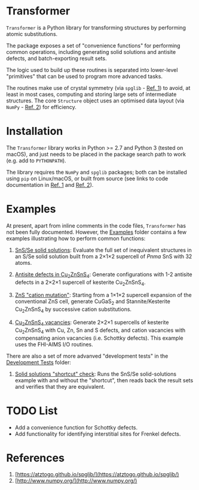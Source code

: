 Transformer
===========

`Transformer` is a Python library for transforming structures by performing atomic substitutions.

The package exposes a set of "convenience functions" for performing common operations, including generating solid solutions and antisite defects, and batch-exporting result sets.

The logic used to build up these routines is separated into lower-level "primitives" that can be used to program more advanced tasks.

The routines make use of crystal symmetry (via `spglib` - [Ref. 1](#Ref1)) to avoid, at least in most cases, computing and storing large sets of intermediate structures.
The core `Structure` object uses an optimised data layout (via `NumPy` - [Ref. 2](#Ref2)) for efficiency.

Installation
============

The `Transformer` library works in Python >= 2.7 and Python 3 (tested on macOS), and just needs to be placed in the package search path to work (e.g. add to `PYTHONPATH`).

The library requires the `NumPy` and `spglib` packages; both can be installed using `pip` on Linux/macOS, or built from source (see links to code documentation in [Ref. 1](#Ref1) and [Ref. 2](#Ref2)).

Examples
========

At present, apart from inline comments in the code files, `Transformer` has not been fully documented.
However, the [Examples](./Examples) folder contains a few examples illustrating how to perform common functions:

1. [SnS/Se solid solutions](./Examples/Example_SnS-Se-SolidSolution.py): Evaluate the full set of inequivalent structures in an S/Se solid solution built from a 2&times;1&times;2 supercell of *Pnma* SnS with 32 atoms.

2. [Antisite defects in Cu<sub>2</sub>ZnSnS<sub>4</sub>](./Examples/Example_CZTS-AntisiteDefects.py): Generate configurations with 1-2 antisite defects in a 2&times;2&times;1 supercell of kesterite Cu<sub>2</sub>ZnSnS<sub>4</sub>.

3. [ZnS "cation mutation"](./Examples/Example_ZnS-CationMutation.py): Starting from a 1&times;1&times;2 supercell expansion of the conventional ZnS cell, generate CuGaS<sub>2</sub> and Stannite/Kesterite Cu<sub>2</sub>ZnSnS<sub>4</sub> by successive cation substitutions.

4. [Cu<sub>2</sub>ZnSnS<sub>4</sub> vacancies](./Examples/Example_CZTS-Vacancies-AIMS.py): Generate 2&times;2&times;1 supercells of kesterite Cu<sub>2</sub>ZnSnS<sub>4</sub> with Cu, Zn, Sn and S defects, and cation vacancies with compensating anion vacancies (i.e. Schottky defects).
   This example uses the FHI-AIMS I/O routines.

There are also a set of more advanved "development tests" in the [Development Tests](./DevelopmentTests) folder:

1. [Solid solutions "shortcut" check](./DevelopmentTests/DevelopmentTest_SolidSolution-ShortcutCheck.py): Runs the SnS/Se solid-solutions example with and without the "shortcut", then reads back the result sets and verifies that they are equivalent.

TODO List
=========

* Add a convenience function for Schottky defects.
* Add functionality for identifying interstitial sites for Frenkel defects.

References
==========

1. <a name="Ref1"></a>[https://atztogo.github.io/spglib/](https://atztogo.github.io/spglib/)
2. <a name="Ref2"></a>[http://www.numpy.org/](http://www.numpy.org/)
